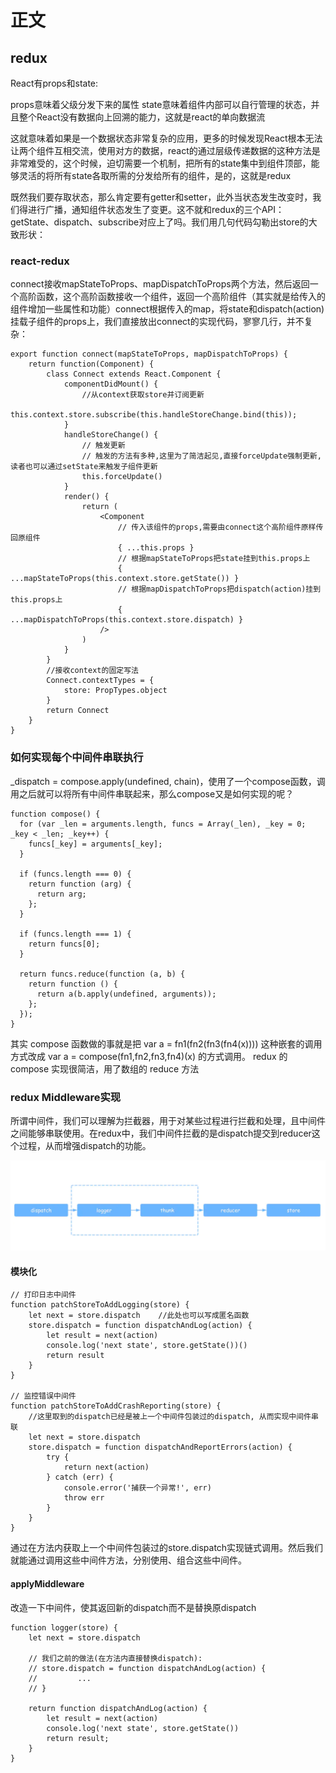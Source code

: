 # 正文

## redux

React有props和state:

props意味着父级分发下来的属性
state意味着组件内部可以自行管理的状态，并且整个React没有数据向上回溯的能力，这就是react的单向数据流

这就意味着如果是一个数据状态非常复杂的应用，更多的时候发现React根本无法让两个组件互相交流，使用对方的数据，react的通过层级传递数据的这种方法是非常难受的，这个时候，迫切需要一个机制，把所有的state集中到组件顶部，能够灵活的将所有state各取所需的分发给所有的组件，是的，这就是redux

既然我们要存取状态，那么肯定要有getter和setter，此外当状态发生改变时，我们得进行广播，通知组件状态发生了变更。这不就和redux的三个API：getState、dispatch、subscribe对应上了吗。我们用几句代码勾勒出store的大致形状：

### react-redux

connect接收mapStateToProps、mapDispatchToProps两个方法，然后返回一个高阶函数，这个高阶函数接收一个组件，返回一个高阶组件（其实就是给传入的组件增加一些属性和功能）connect根据传入的map，将state和dispatch(action)挂载子组件的props上，我们直接放出connect的实现代码，寥寥几行，并不复杂：

```()
export function connect(mapStateToProps, mapDispatchToProps) {
    return function(Component) {
        class Connect extends React.Component {
            componentDidMount() {
                //从context获取store并订阅更新
                this.context.store.subscribe(this.handleStoreChange.bind(this));
            }
            handleStoreChange() {
                // 触发更新
                // 触发的方法有多种,这里为了简洁起见,直接forceUpdate强制更新,读者也可以通过setState来触发子组件更新
                this.forceUpdate()
            }
            render() {
                return (
                    <Component
                        // 传入该组件的props,需要由connect这个高阶组件原样传回原组件
                        { ...this.props }
                        // 根据mapStateToProps把state挂到this.props上
                        { ...mapStateToProps(this.context.store.getState()) }
                        // 根据mapDispatchToProps把dispatch(action)挂到this.props上
                        { ...mapDispatchToProps(this.context.store.dispatch) }
                    />
                )
            }
        }
        //接收context的固定写法
        Connect.contextTypes = {
            store: PropTypes.object
        }
        return Connect
    }
}
```

### 如何实现每个中间件串联执行

_dispatch = compose.apply(undefined, chain)，使用了一个compose函数，调用之后就可以将所有中间件串联起来，那么compose又是如何实现的呢？

```()
function compose() {
  for (var _len = arguments.length, funcs = Array(_len), _key = 0; _key < _len; _key++) {
    funcs[_key] = arguments[_key];
  }

  if (funcs.length === 0) {
    return function (arg) {
      return arg;
    };
  }

  if (funcs.length === 1) {
    return funcs[0];
  }

  return funcs.reduce(function (a, b) {
    return function () {
      return a(b.apply(undefined, arguments));
    };
  });
}
```

其实 compose 函数做的事就是把 var a = fn1(fn2(fn3(fn4(x)))) 这种嵌套的调用方式改成 var a = compose(fn1,fn2,fn3,fn4)(x) 的方式调用。
redux 的 compose 实现很简洁，用了数组的 reduce 方法

### redux Middleware实现

所谓中间件，我们可以理解为拦截器，用于对某些过程进行拦截和处理，且中间件之间能够串联使用。在redux中，我们中间件拦截的是dispatch提交到reducer这个过程，从而增强dispatch的功能。

![1](../img/extra01.png)

#### 模块化

```()
// 打印日志中间件
function patchStoreToAddLogging(store) {
    let next = store.dispatch    //此处也可以写成匿名函数
    store.dispatch = function dispatchAndLog(action) {
        let result = next(action)
        console.log('next state', store.getState())()
        return result
    }
}  

// 监控错误中间件
function patchStoreToAddCrashReporting(store) {
    //这里取到的dispatch已经是被上一个中间件包装过的dispatch, 从而实现中间件串联
    let next = store.dispatch
    store.dispatch = function dispatchAndReportErrors(action) {
        try {
            return next(action)
        } catch (err) {
            console.error('捕获一个异常!', err)
            throw err
        }
    }
}
```

通过在方法内获取上一个中间件包装过的store.dispatch实现链式调用。然后我们就能通过调用这些中间件方法，分别使用、组合这些中间件。

#### applyMiddleware

改造一下中间件，使其返回新的dispatch而不是替换原dispatch

```()
function logger(store) {
    let next = store.dispatch

    // 我们之前的做法(在方法内直接替换dispatch):
    // store.dispatch = function dispatchAndLog(action) {
    //         ...
    // }
  
    return function dispatchAndLog(action) {
        let result = next(action)
        console.log('next state', store.getState())
        return result;
    }
}
```
